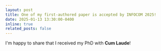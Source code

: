 ```yaml
---
layout: post
title: One of my first-authored paper is accepted by INFOCOM 2025!
date: 2025-01-13 13:30:00-0400
inline: true
related_posts: false
---
```


I'm happy to share that I received my PhD with **Cum Laude**!